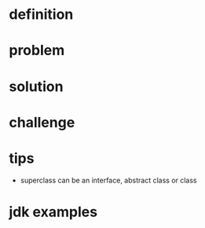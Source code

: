 # definition

# problem

# solution

# challenge

# tips
- superclass can be an interface, abstract class or class

# jdk examples
